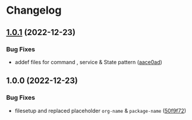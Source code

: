 # Changelog

## [1.0.1](https://github.com/EyeRunnMan-GameDev-Portfolio/com.eyerunnman.patterns/compare/v1.0.0...v1.0.1) (2022-12-23)

### Bug Fixes

- addef files for command , service & State pattern ([aace0ad](https://github.com/EyeRunnMan-GameDev-Portfolio/com.eyerunnman.patterns/commit/aace0ade4caa8f0e0423e731f3b85dcb9030fdaf))

## 1.0.0 (2022-12-23)

### Bug Fixes

- filesetup and replaced placeholder `org-name` & `package-name` ([50f9f72](https://github.com/EyeRunnMan-GameDev-Portfolio/com.eyerunnman.patterns/commit/50f9f727730f42235f336ea2de87900f8a075206))
